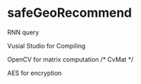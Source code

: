 # safeGeoRecommend
RNN query


Vusial Studio for Compiling

OpenCV for matrix computation /* CvMat */

AES for encryption 
